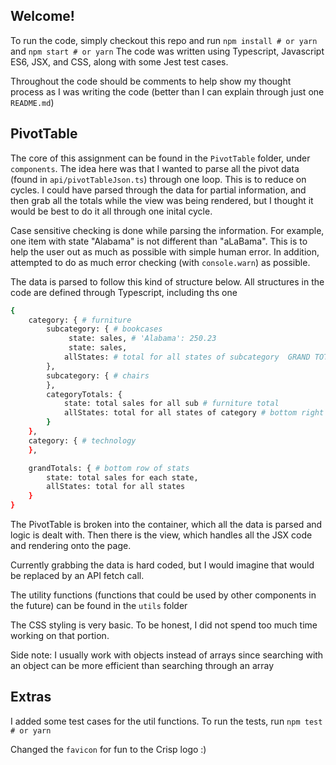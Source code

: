## Welcome!
To run the code, simply checkout this repo and run `npm install # or yarn` and `npm start # or yarn` 
The code was written using Typescript, Javascript ES6, JSX, and CSS, along with some Jest test cases.

Throughout the code should be comments to help show my thought process as I was writing the code (better than I can explain through just one `README.md`) 

## PivotTable
The core of this assignment can be found in the `PivotTable` folder, under `components`. The idea here was that I wanted to parse all the pivot data (found in `api/pivotTableJson.ts`) through one loop. This is to reduce on cycles. I could have parsed through the data for partial information, and then grab all the totals while the view was being rendered, but I thought it would be best to do it all through one inital cycle. 

Case sensitive checking is done while parsing the information. For example, one item with state "Alabama" is not different than "aLaBama". This is to help the user out as much as possible with simple human error. In addition, attempted to do as much error checking (with `console.warn`) as possible. 

The data is parsed to follow this kind of structure below. All structures in the code are defined through Typescript, including ths one
```sh
{
    category: { # furniture
        subcategory: { # bookcases
             state: sales, # 'Alabama': 250.23
             state: sales,
            allStates: # total for all states of subcategory  GRAND TOTAL
        },
        subcategory: { # chairs
        },
        categoryTotals: {
            state: total sales for all sub # furniture total
            allStates: total for all states of category # bottom right corner
        }
    },
    category: { # technology
    },

    grandTotals: { # bottom row of stats
        state: total sales for each state,
        allStates: total for all states
    }
}
```

The PivotTable is broken into the container, which all the data is parsed and logic is dealt with. Then there is the view, which handles all the JSX code and rendering onto the page.

Currently grabbing the data is hard coded, but I would imagine that would be replaced by an API fetch call. 

The utility functions (functions that could be used by other components in the future) can be found in the `utils` folder

The CSS styling is very basic. To be honest, I did not spend too much time working on that portion.

Side note: I usually work with objects instead of arrays since searching with an object can be more efficient than searching through an array


## Extras
I added some test cases for the util functions. To run the tests, run `npm test # or yarn` 

Changed the `favicon` for fun to the Crisp logo :)